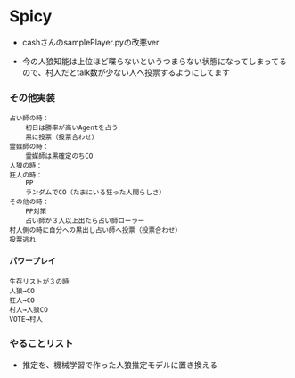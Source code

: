 # Spicy

* cashさんのsamplePlayer.pyの改悪ver

- 今の人狼知能は上位ほど喋らないというつまらない状態になってしまってるので、村人だとtalk数が少ない人へ投票するようにしてます

### その他実装
	占い師の時：
		初日は勝率が高いAgentを占う
		黒に投票（投票合わせ）
	霊媒師の時：
		霊媒師は黒確定のちCO
	人狼の時：
	狂人の時：
		PP
		ランダムでCO（たまにいる狂った人間らしさ）
	その他の時：
		PP対策
		占い師が３人以上出たら占い師ローラー
	村人側の時に自分への黒出し占い師へ投票（投票合わせ）
	投票逃れ



#### パワープレイ
	生存リストが３の時
	人狼→CO
	狂人→CO
	村人→人狼CO
	VOTE→村人


### やることリスト
- 推定を、機械学習で作った人狼推定モデルに置き換える
